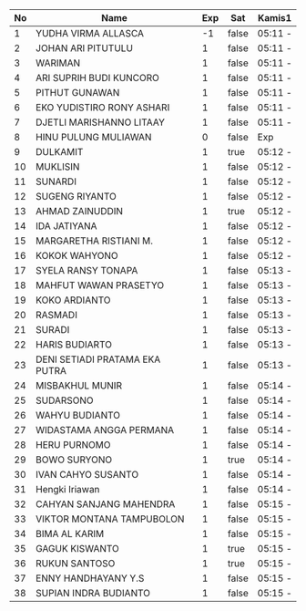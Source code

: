 | No | Name | Exp | Sat | Kamis1 |
|-----|-----|-----|-----|-----|
| 1 | YUDHA VIRMA ALLASCA | -1 | false | 05:11 - |
| 2 | JOHAN ARI PITUTULU | 1 | false | 05:11 - |
| 3 | WARIMAN | 1 | false | 05:11 - |
| 4 | ARI SUPRIH BUDI KUNCORO | 1 | false | 05:11 - |
| 5 | PITHUT GUNAWAN | 1 | false | 05:11 - |
| 6 | EKO YUDISTIRO RONY ASHARI | 1 | false | 05:11 - |
| 7 | DJETLI MARISHANNO LITAAY | 1 | false | 05:11 - |
| 8 | HINU PULUNG MULIAWAN | 0 | false | Exp |
| 9 | DULKAMIT | 1 | true | 05:12 - |
| 10 | MUKLISIN | 1 | false | 05:12 - |
| 11 | SUNARDI | 1 | false | 05:12 - |
| 12 | SUGENG RIYANTO | 1 | false | 05:12 - |
| 13 | AHMAD ZAINUDDIN | 1 | true | 05:12 - |
| 14 | IDA JATIYANA | 1 | false | 05:12 - |
| 15 | MARGARETHA RISTIANI M. | 1 | false | 05:12 - |
| 16 | KOKOK WAHYONO | 1 | false | 05:12 - |
| 17 | SYELA RANSY TONAPA | 1 | false | 05:13 - |
| 18 | MAHFUT WAWAN PRASETYO | 1 | false | 05:13 - |
| 19 | KOKO ARDIANTO | 1 | false | 05:13 - |
| 20 | RASMADI | 1 | false | 05:13 - |
| 21 | SURADI | 1 | false | 05:13 - |
| 22 | HARIS BUDIARTO | 1 | false | 05:13 - |
| 23 | DENI SETIADI PRATAMA EKA PUTRA | 1 | false | 05:13 - |
| 24 | MISBAKHUL MUNIR | 1 | false | 05:14 - |
| 25 | SUDARSONO | 1 | false | 05:14 - |
| 26 | WAHYU BUDIANTO | 1 | false | 05:14 - |
| 27 | WIDASTAMA ANGGA PERMANA | 1 | false | 05:14 - |
| 28 | HERU PURNOMO | 1 | false | 05:14 - |
| 29 | BOWO SURYONO | 1 | true | 05:14 - |
| 30 | IVAN CAHYO SUSANTO | 1 | false | 05:14 - |
| 31 | Hengki Iriawan | 1 | false | 05:14 - |
| 32 | CAHYAN SANJANG MAHENDRA | 1 | false | 05:15 - |
| 33 | VIKTOR MONTANA TAMPUBOLON | 1 | false | 05:15 - |
| 34 | BIMA AL KARIM | 1 | false | 05:15 - |
| 35 | GAGUK KISWANTO | 1 | true | 05:15 - |
| 36 | RUKUN SANTOSO | 1 | true | 05:15 - |
| 37 | ENNY HANDHAYANY Y.S | 1 | false | 05:15 - |
| 38 | SUPIAN INDRA BUDIANTO | 1 | false | 05:15 - |
